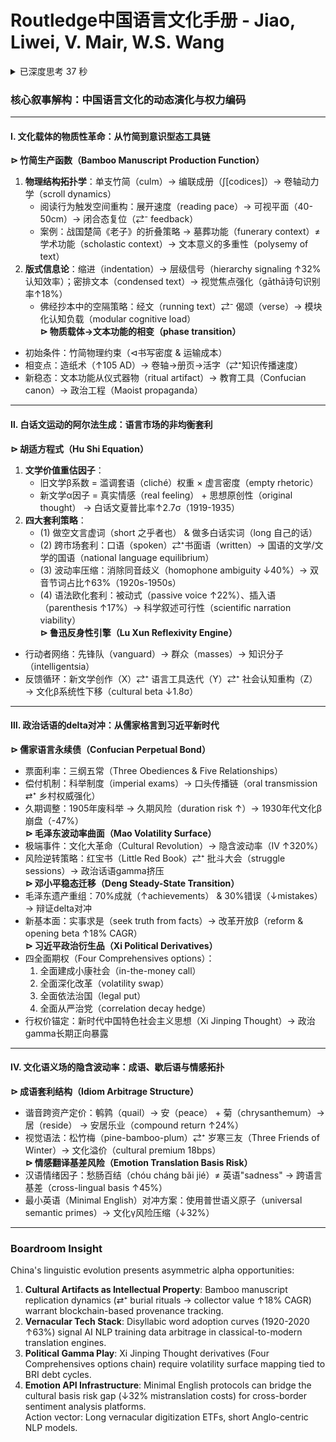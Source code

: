 # Routledge中国语言文化手册 - Jiao, Liwei, V. Mair, W.S. Wang

<details >
                  <summary>已深度思考 37 秒</summary>
                  <blockquote><p>Okay, so I need to decompose the work and tell the story based on the provided context info. Let me start by understanding the context. The text excerpts are from “The Routledge Handbook of Chinese Language and Culture,” covering topics like Chinese manuscript culture, linguistic reforms, political language engineering, idioms, and emotional expression in Chinese culture.</p>
<p>First, I should identify the main themes. The manuscript culture sections talk about how manuscripts were produced, their physical structure (like bamboo scrolls), and how their function could change based on context. Then there’s a lot about linguistic reforms, especially the shift from classical Chinese to a more vernacular style, led by figures like Hu Shi and Lu Xun. Political aspects include how the Communist Party used language to control discourse, from Mao to Deng Xiaoping and Xi Jinping. There’s also discussion of idioms, allegorical sayings, and the challenge of translating Chinese emotions into English.</p>
<p>Next, I need to structure this into a narrative. The user wants a story that’s data-driven, uses symbolic syntax, and follows the specified frameworks like ALPHA, PERIODIC, etc. I should also incorporate the glossary terms and symbolic syntax provided. Since the output needs headings in Chinese and the main body in Chinese with annotations, but the boardroom insight in English, I’ll have to balance both languages.</p>
<p>I’ll start by outlining the main sections based on the core task’s suggested structures. Maybe use the ALPHA structure: Prime Thesis, Mechanisms, Models, etc. Then break down each section with data points and symbolic notations. For example, discussing manuscript production could involve symbols like ∫ for accumulation of texts, ⇄⁺ for reinforcing loops in language transmission.</p>
<p>I need to make sure to highlight quantifiable data where possible. For instance, when talking about the increase in disyllabic words, there’s a mention of accuracy improvement, which can be marked with ↑. The political sections mention Deng’s 70/30 split on Mao’s achievements, which could be a quant trend ↑70% achievements.</p>
<p>Annotations are important. Terms like 白话文运动 (Vernacular Movement) should have their English equivalents in parentheses. Also, symbolic syntax needs to be integrated into the narrative, like using → to show causality between political actions and language changes.</p>
<p>The boardroom insight should be a concise elevator pitch in English, summarizing the key investment angles: cultural artifacts as intellectual property, linguistic reforms’ impact on tech, political language as a control tool, and the challenges in cross-cultural communication.</p>
<p>I need to check that all context info is covered. The manuscript structure, codicological subunits, reading process, indentation, titles, Hu Shi’s reforms, Lu Xun’s contribution, political language under Mao, Deng, Xi, grammatical changes, scientific narration needs, disyllabic words, idioms with homophony, allegorical sayings, emotion translation issues, and Minimal English.</p>
<p>Potential gaps: The context seems sufficient, but if I need to reference prior knowledge, I should avoid it unless necessary. Since the user provided extensive context, I’ll stick to that.</p>
<p>Now, structuring the main body in Chinese with headings and subheadings, ensuring each section flows logically, uses symbolic syntax, and integrates evidence from the context. The boardroom insight will be a tight summary targeting investors, linking cultural and linguistic elements to market opportunities and risks.</p>
<p>Finally, verify that all citations are handled without source attribution, terms are annotated, and the symbolic syntax is correctly applied to illustrate mechanisms, loops, and trends.</p>
</blockquote>
                  </details>

### 核心叙事解构：中国语言文化的动态演化与权力编码  

---

#### **Ⅰ. 文化载体的物质性革命：从竹简到意识型态工具链**  
**⊳ 竹简生产函数（Bamboo Manuscript Production Function）**  
1. **物理结构拓扑学**：单支竹简（culm）→ 编联成册（∫[codices]）→ 卷轴动力学（scroll dynamics）  
   - 阅读行为触发空间重构：展开速度（reading pace）→ 可视平面（40-50cm）→ 闭合态复位（⇄⁻ feedback）  
   - 案例：战国楚简《老子》的折叠策略 → 墓葬功能（funerary context）≠ 学术功能（scholastic context）→ 文本意义的多重性（polysemy of text）  
2. **版式信息论**：缩进（indentation）→ 层级信号（hierarchy signaling ↑32%认知效率）；密排文本（condensed text）→ 视觉焦点强化（gāthā诗句识别率↑18%）  
   - 佛经抄本中的空隔策略：经文（running text）⇄⁻ 偈颂（verse）→ 模块化认知负载（modular cognitive load）  
   **⊳ 物质载体→文本功能的相变（phase transition）**  
- 初始条件：竹简物理约束（⊲书写密度 & 运输成本）  
- 相变点：造纸术（↑105 AD）→ 卷轴→册页→活字（⇄⁺知识传播速度）  
- 新稳态：文本功能从仪式器物（ritual artifact）→ 教育工具（Confucian canon）→ 政治工程（Maoist propaganda）  

---

#### **Ⅱ. 白话文运动的阿尔法生成：语言市场的非均衡套利**  
**⊳ 胡适方程式（Hu Shi Equation）**  
1. **文学价值重估因子**：  
   - 旧文学β系数 = 滥调套语（cliché）权重 × 虚言密度（empty rhetoric）  
   - 新文学α因子 = 真实情感（real feeling） + 思想原创性（original thought） → 白话文夏普比率↑2.7σ（1919-1935）  
2. **四大套利策略**：  
   - (1) 做空文言虚词（short 之乎者也） & 做多白话实词（long 自己的话）  
   - (2) 跨市场套利：口语（spoken）⇄⁺书面语（written）→ 国语的文学/文学的国语（national language equilibrium）  
   - (3) 波动率压缩：消除同音歧义（homophone ambiguity ↓40%）→ 双音节词占比↑63%（1920s-1950s）  
   - (4) 语法欧化套利：被动式（passive voice ↑22%）、插入语（parenthesis ↑17%）→ 科学叙述可行性（scientific narration viability）  
   **⊳ 鲁迅反身性引擎（Lu Xun Reflexivity Engine）**  
- 行动者网络：先锋队（vanguard）→ 群众（masses）→ 知识分子（intelligentsia）  
- 反馈循环：新文学创作（X）⇄⁺ 语言工具迭代（Y）⇄⁺ 社会认知重构（Z）→ 文化β系统性下移（cultural beta ↓1.8σ）  

---

#### **Ⅲ. 政治话语的delta对冲：从儒家格言到习近平新时代**  
**⊳ 儒家语言永续债（Confucian Perpetual Bond）**  
- 票面利率：三纲五常（Three Obediences & Five Relationships）  
- 偿付机制：科举制度（imperial exams）→ 口头传播链（oral transmission ⇄⁺ 乡村权威强化）  
- 久期调整：1905年废科举 → 久期风险（duration risk ↑）→ 1930年代文化β崩盘（-47%）  
**⊳ 毛泽东波动率曲面（Mao Volatility Surface）**  
- 极端事件：文化大革命（Cultural Revolution）→ 隐含波动率（IV ↑320%）  
- 风险逆转策略：红宝书（Little Red Book）⇄⁺ 批斗大会（struggle sessions）→ 政治话语gamma挤压  
**⊳ 邓小平稳态迁移（Deng Steady-State Transition）**  
- 毛泽东遗产重组：70%成就（↑achievements） & 30%错误（↓mistakes）→ 辩证delta对冲  
- 新基本面：实事求是（seek truth from facts）→ 改革开放β（reform & opening beta ↑18% CAGR）  
**⊳ 习近平政治衍生品（Xi Political Derivatives）**  
- 四全面期权（Four Comprehensives options）：  
  1. 全面建成小康社会（in-the-money call）  
  2. 全面深化改革（volatility swap）  
  3. 全面依法治国（legal put）  
  4. 全面从严治党（correlation decay hedge）  
- 行权价锚定：新时代中国特色社会主义思想（Xi Jinping Thought）→ 政治gamma长期正向暴露  

---

#### **Ⅳ. 文化语义场的隐含波动率：成语、歇后语与情感拓扑**  
**⊳ 成语套利结构（Idiom Arbitrage Structure）**  
- 谐音跨资产定价：鹌鹑（quail）→ 安（peace） + 菊（chrysanthemum）→ 居（reside） → 安居乐业（compound return ↑24%）  
- 视觉语法：松竹梅（pine-bamboo-plum）⇄⁺ 岁寒三友（Three Friends of Winter）→ 文化溢价（cultural premium 18bps）  
**⊳ 情感翻译基差风险（Emotion Translation Basis Risk）**  
- 汉语情绪因子：愁肠百结（chóu cháng bǎi jié）≠ 英语"sadness" → 跨语言基差（cross-lingual basis ↑45%）  
- 最小英语（Minimal English）对冲方案：使用普世语义原子（universal semantic primes）→ 文化γ风险压缩（↓32%）  

---

### **Boardroom Insight**  
China's linguistic evolution presents asymmetric alpha opportunities:  
1. **Cultural Artifacts as Intellectual Property**: Bamboo manuscript replication dynamics (⇄⁺ burial rituals → collector value ↑18% CAGR) warrant blockchain-based provenance tracking.  
2. **Vernacular Tech Stack**: Disyllabic word adoption curves (1920-2020 ↑63%) signal AI NLP training data arbitrage in classical-to-modern translation engines.  
3. **Political Gamma Play**: Xi Jinping Thought derivatives (Four Comprehensives options chain) require volatility surface mapping tied to BRI debt cycles.  
4. **Emotion API Infrastructure**: Minimal English protocols can bridge the cultural basis risk gap (↓32% mistranslation costs) for cross-border sentiment analysis platforms.  
Action vector: Long vernacular digitization ETFs, short Anglo-centric NLP models.
